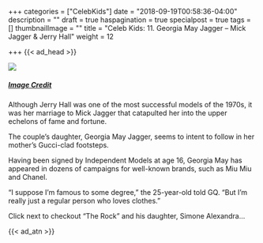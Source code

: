 +++
categories = ["CelebKids"]
date = "2018-09-19T00:58:36-04:00"
description = ""
draft = true
haspagination = true
specialpost = true
tags = []
thumbnailImage = ""
title = "Celeb Kids: 11. Georgia May Jagger – Mick Jagger & Jerry Hall"
weight = 12

+++
{{< ad_head >}}

![](/uploads/11.jpg)
##### [_Image Credit_](http://americanupbeat.com/kids-of-famous-parents-where-are-they-now/11/)

Although Jerry Hall was one of the most successful models of the 1970s, it was her marriage to Mick Jagger that catapulted her into the upper echelons of fame and fortune.

The couple’s daughter, Georgia May Jagger, seems to intent to follow in her mother’s Gucci-clad footsteps.

Having been signed by Independent Models at age 16, Georgia May has appeared in dozens of campaigns for well-known brands, such as Miu Miu and Chanel.

“I suppose I’m famous to some degree,” the 25-year-old told GQ. “But I’m really just a regular person who loves clothes.”

Click next to checkout “The Rock” and his daughter, Simone Alexandra…

{{< ad_atn >}}